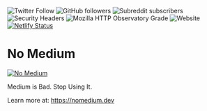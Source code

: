 ![Twitter Follow](https://img.shields.io/twitter/follow/ChrisShort?style=social)
![GitHub followers](https://img.shields.io/github/followers/chris-short?style=social)
![Subreddit subscribers](https://img.shields.io/reddit/subreddit-subscribers/devopsish?style=social)
![Security Headers](https://img.shields.io/security-headers?url=https%3A%2F%2Fnomedium.dev)
![Mozilla HTTP Observatory Grade](https://img.shields.io/mozilla-observatory/grade/nomedium.dev?publish)
![Website](https://img.shields.io/website?url=https%3A%2F%2Fnomedium.dev)
[![Netlify Status](https://api.netlify.com/api/v1/badges/e1685d5e-fc8c-400d-b663-391daf5888f0/deploy-status)](https://app.netlify.com/sites/nomedium/deploys)

# No Medium

[![No Medium](https://nomedium.dev/images/nomedium.png)](https://nomedium.dev)

Medium is Bad. Stop Using It.

Learn more at: https://nomedium.dev
